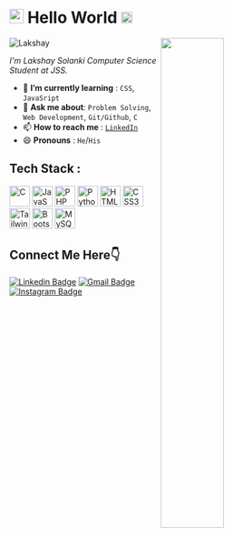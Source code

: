 <h1><img src="https://imgur.com/CTPzCrS.gif" height=25px width=25px> <b> Hello World </b> <img src="https://imgur.com/TFzFv3D.gif" height=20px width=20px></h1>
<img src="https://imgur.com/Z9n1y5S.gif" height=47% width=47% align="right">
<p align="left"> <img src="https://komarev.com/ghpvc/?username=acefirefist121719" alt="Lakshay" /> </p>
<p><i> I'm Lakshay Solanki Computer Science Student at JSS. </i></p>
<ul>
<li> 🌱 <b>I’m currently learning</b> : <code>CSS</code>, <code>JavaSript</code></li>
<li> 💬 <b>Ask me about</b>: <code>Problem Solving</code>, <code>Web Development</code>, <code>Git/Github</code>, <code>C</code></li>
<li> 📫 <b>How to reach me</b> : <code><a href="#">LinkedIn</a></code></li>
<li> 😄 <b>Pronouns</b> : <code>He</code>/<code>His</code></li>
</ul>
<h2> Tech Stack :</h2>
<p align="left">
<a href="https://docs.microsoft.com/en-us/cpp/?view=msvc-170" target="_blank" rel="noreferrer"><img src="https://raw.githubusercontent.com/danielcranney/readme-generator/main/public/icons/skills/c-colored.svg" width="36" height="36" alt="C" /></a>
<a href="https://developer.mozilla.org/en-US/docs/Web/JavaScript" target="_blank" rel="noreferrer"><img src="https://raw.githubusercontent.com/danielcranney/readme-generator/main/public/icons/skills/javascript-colored.svg" width="36" height="36" alt="JavaScript" /></a>
<a href="https://www.php.net/" target="_blank" rel="noreferrer"><img src="https://raw.githubusercontent.com/danielcranney/readme-generator/main/public/icons/skills/php-colored.svg" width="36" height="36" alt="PHP" /></a>
<a href="https://www.python.org/" target="_blank" rel="noreferrer"><img src="https://raw.githubusercontent.com/danielcranney/readme-generator/main/public/icons/skills/python-colored.svg" width="36" height="36" alt="Python" /></a>
<a href="https://developer.mozilla.org/en-US/docs/Glossary/HTML5" target="_blank" rel="noreferrer"><img src="https://raw.githubusercontent.com/danielcranney/readme-generator/main/public/icons/skills/html5-colored.svg" width="36" height="36" alt="HTML5" /></a>
<a href="https://www.w3.org/TR/CSS/#css" target="_blank" rel="noreferrer"><img src="https://raw.githubusercontent.com/danielcranney/readme-generator/main/public/icons/skills/css3-colored.svg" width="36" height="36" alt="CSS3" /></a>
<a href="https://tailwindcss.com/" target="_blank" rel="noreferrer"><img src="https://raw.githubusercontent.com/danielcranney/readme-generator/main/public/icons/skills/tailwindcss-colored.svg" width="36" height="36" alt="TailwindCSS" /></a>
<a href="https://getbootstrap.com/" target="_blank" rel="noreferrer"><img src="https://raw.githubusercontent.com/danielcranney/readme-generator/main/public/icons/skills/bootstrap-colored.svg" width="36" height="36" alt="Bootstrap" /></a>
<a href="https://www.mysql.com/" target="_blank" rel="noreferrer"><img src="https://raw.githubusercontent.com/danielcranney/readme-generator/main/public/icons/skills/mysql-colored.svg" width="36" height="36" alt="MySQL" /></a>
</p>
</p>

<h2>Connect Me Here👇</h2>
<p align="center"> 


[![Linkedin Badge](https://img.shields.io/badge/-Pulkit_Singh-blue?style=flat-square&logo=Linkedin&logoColor=white&link=https://www.linkedin.com/in/pulkit-singh-54b08a27b/)](https://www.linkedin.com/in/pulkit-singh-54b08a27b)
[![Gmail Badge](https://img.shields.io/badge/-Lakshaysolanki203131@gmail.com-c14438?style=flat-square&logo=Gmail&logoColor=black&link=mailto:Lakshaysolanki203131@gmail.com)](mailto:Lakshaysolanki203131@gmail.com)
[![Instagram Badge](https://img.shields.io/badge/-@pulkit_singh_7177-c14438?style=flat-square&logo=Instagram&logoColor=pink&link=https://www.instagram.com/pulkit_singh_7177/)](https://www.instagram.com/pulkit_singh_7177/)

</p>
<!-- <h2>📊 My Github Stats</h2>




<br/> -->
<p align="center">
    <a href="https://github.com/acefirefist121719/github-readme-streak-stats">
        <img title="🔥 Get streak stats for your profile at git.io/streak-stats" alt="Pulkit streak" src="https://github-readme-streak-stats.herokuapp.com/?user=acefirefist121719&theme=black-ice&hide_border=true&stroke=0000&background=060A0CD0"/>
    </a>
</p>
<br/>
<br/>

<p align="center">See More: https://metrics.lecoq.io/about/aceofspadejss</p>

<h3 align="center">Show some ❤ by <img src="https://imgur.com/o7ncZFp.jpg" height=25px width=25px> some repositories .</h3>



</center>
